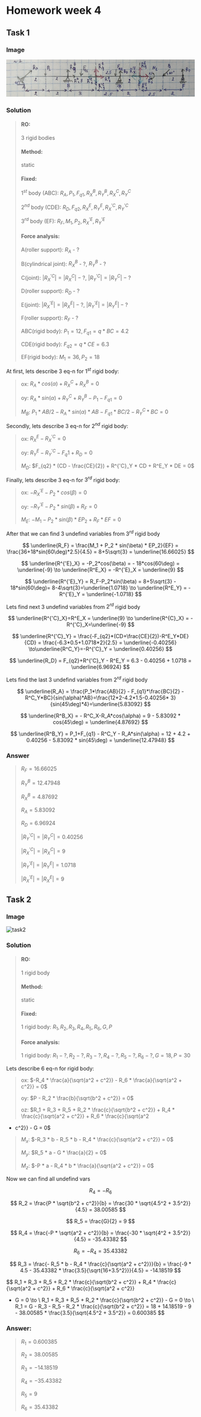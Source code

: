 # Homework week 4

## Task 1

### Image

![task1](assets/task1.jpg)

### Solution

> #### RO:
> 3 rigid bodies
> #### Method:
> static
> #### Fixed:
> $1^{st}$ body (ABC): $R_A, P_1, F_{q1}, R^B_X, R^B_Y, R^C_X, R^C_Y$
>
> $2^{nd}$ body (CDE): $R_D, F_{q2}, R^E_X, R^E_Y, R^{'C}_X, R^{'C}_Y$
>
> $3^{rd}$ body (EF): $R_F, M_1, P_2, R^{'E}_X, R^{'E}_Y$
> #### Force analysis:
> A(roller support): $R_A$ - ?
>
> B(cylindrical joint): $R^B_X$ - ?, $R^B_Y$ - ?
>
> C(joint): $|R^{'C}_X|=|R^C_X| - ?$, $|R^{'C}_Y|=|R^C_Y| - ?$
>
> D(roller support): $R_D$ - ?
>
> E(joint): $|R^{'E}_X|=|R^E_X| - ?$, $|R^{'E}_Y|=|R^E_Y| - ?$
>
> F(roller support): $R_F$ - ?
>
> ABC(rigid body): $P_1 = 12, F_{q1}=q*BC=4.2$
>
> CDE(rigid body): $F_{q2}=q*CE=6.3$
>
> EF(rigid body): $M_1=36, P_2=18$

At first, lets describe 3 eq-n for $1^{st}$ rigid body:

> ox: $R_A*cos(\alpha) + R^C_X+R^B_X=0$
>
> oy: $R_A * sin(\alpha) + R^C_Y + R^B_Y - P_1 - F_{q1} = 0$
>
> $M_B$: $P_1 * AB / 2 - R_A * sin(\alpha) * AB - F_{q1} * BC / 2 - R^C_Y * BC = 0$

Secondly, lets describe 3 eq-n for $2^{nd}$ rigid body:

> ox: $R^E_X-R^{'C}_X=0$
>
> oy: $R^E_Y - R^{'C}_Y - F_q1 + R_D = 0$
>
> $M_D$: $F_{q2} * (CD - \frac{CE}{2}) + R^{'C}_Y * CD + R^E_Y * DE = 0$

Finally, lets describe 3 eq-n for $3^{rd}$ rigid body:

> ox: $-R^{'E}_X - P_2 * cos(\beta) = 0$
>
> oy: $-R^{'E}_Y - P_2 * sin(\beta) + R_F = 0$
>
> $M_E$: $-M_1 - P_2 * sin(\beta) * EP_2 + R_F * EF = 0$

After that we can find 3 undefind variables from $3^{rd}$ rigid body

$$
\underline{R_F} = \frac{M_1 + P_2 * sin(\beta) * EP_2}{EF} = \frac{36+18*sin(60\deg)*2.5}{4.5} = 8+5\sqrt{3} =
\underline{16.66025}
$$

$$
\underline{R^{'E}_X} = -P_2*cos(\beta) = - 18*cos(60\deg) = \underline{-9} \to \underline{R^E_X} = -R^{'E}_X =
\underline{9}
$$

$$
\underline{R^{'E}_Y} = R_F-P_2*sin(\beta) = 8+5\sqrt{3} - 18*sin(60\deg)= 8-4\sqrt{3}=\underline{1.0718} \to
\underline{R^E_Y} = -R^{'E}_Y = \underline{-1.0718}
$$

Lets find next 3 undefind variables from $2^{rd}$ rigid body

$$
\underline{R^{'C}_X}=R^E_X = \underline{9} \to \underline{R^{C}_X} = -R^{'C}_X=\underline{-9}
$$

$$
\underline{R^{'C}_Y} = \frac{-F_{q2}*(CD+\frac{CE}{2})-R^E_Y*DE}{CD} = \frac{-6.3*0.5+1.0718*2}{2.5} =
\underline{-0.40256} \to\underline{R^C_Y}=-R^{'C}_Y = \underline{0.40256}
$$

$$
\underline{R_D} = F_{q2}+R^{'C}_Y - R^E_Y = 6.3 - 0.40256 + 1.0718 = \underline{6.96924}
$$

Lets find the last 3 undefind variables from $2^{rd}$ rigid body

$$
\underline{R_A} = \frac{P_1*\frac{AB}{2} - F_{q1}*\frac{BC}{2} - R^C_Y*BC}{sin(\alpha)*AB}=\frac{12*2-4.2*1.5-0.40256*
3}{sin(45\deg)*4}=\underline{5.83092}
$$

$$
\underline{R^B_X} = - R^C_X-R_A*cos(\alpha) = 9 - 5.83092 * cos(45\deg) = \underline{4.87692}
$$

$$
\underline{R^B_Y} = P_1+F_{q1} - R^C_Y - R_A*sin(\alpha) = 12 + 4.2 + 0.40256 - 5.83092 * sin(45\deg) =
\underline{12.47948}
$$

### Answer

> $R_F = 16.66025$
>
> $R^B_Y = 12.47948$
>
> $R^B_X = 4.87692$
>
> $R_A = 5.83092$
>
> $R_D = 6.96924$
>
> $|R^{'C}_Y|=|R^{C}_Y|=0.40256$
>
> $|R^{'C}_X|=|R^{C}_X|=9$
>
> $|R^{'E}_Y|=|R^{E}_Y|=1.0718$
>
> $|R^{'E}_X|=|R^{E}_X|=9$

## Task 2

### Image

![task2](assets/task2.jpg)

### Solution

> #### RO:
> 1 rigid body
> #### Method:
> static
> #### Fixed:
> 1 rigid body: $R_1, R_2, R_3, R_4, R_5, R_6, G, P$
> #### Force analysis:
> 1 rigid body: $R_1 - ?, R_2 - ?, R_3 - ?, R_4 - ?, R_5 - ?, R_6 - ?, G = 18, P = 30$

Lets describe 6 eq-n for rigid body:

> ox: $-R_4 * \frac{a}{\sqrt{a^2 + c^2}} - R_6 * \frac{a}{\sqrt{a^2 + c^2}} = 0$
>
> oy: $P - R_2 * \frac{b}{\sqrt{b^2 + c^2}} = 0$
>
> oz: $R_1 + R_3 + R_5 + R_2 * \frac{c}{\sqrt{b^2 + c^2}} + R_4 * \frac{c}{\sqrt{a^2 + c^2}} + R_6 * \frac{c}{\sqrt{a^2
+ c^2}} - G = 0$
>
> $M_x$: $-R_3 * b - R_5 * b - R_4 * \frac{c}{\sqrt{a^2 + c^2}} = 0$
>
> $M_y$: $R_5 * a - G * \frac{a}{2} = 0$
>
> $M_z$: $-P * a - R_4 * b * \frac{a}{\sqrt{a^2 + c^2}} = 0$

Now we can find all undefind vars

$$
R_4 = -R_6
$$

$$
R_2 = \frac{P * \sqrt{b^2 + c^2}}{b} = \frac{30 * \sqrt{4.5^2 + 3.5^2}}{4.5} = 38.00585
$$

$$
R_5 = \frac{G}{2} = 9
$$

$$
R_4 = \frac{-P * \sqrt{a^2 + c^2}}{b} = \frac{-30 * \sqrt{4^2 + 3.5^2}}{4.5} = -35.43382
$$

$$
R_6 = -R_4 = 35.43382
$$

$$
R_3 = \frac{- R_5 * b - R_4 * \frac{c}{\sqrt{a^2 + c^2}}}{b} = \frac{-9 * 4.5 - 35.43382 *
\frac{3.5}{\sqrt{16+3.5^2}}}{4.5} = -14.18519
$$

$$
R_1 + R_3 + R_5 + R_2 * \frac{c}{\sqrt{b^2 + c^2}} + R_4 * \frac{c}{\sqrt{a^2 + c^2}} + R_6 * \frac{c}{\sqrt{a^2 + c^2}}
- G = 0 \to \\
R_1 + R_3 + R_5 + R_2 * \frac{c}{\sqrt{b^2 + c^2}} - G = 0 \to \\
R_1 = G - R_3 - R_5 - R_2 * \frac{c}{\sqrt{b^2 + c^2}} = 18 + 14.18519 - 9 - 38.00585 * \frac{3.5}{\sqrt{4.5^2 + 3.5^2}}
= 0.600385
$$

### Answer:

> $R_1 = 0.600385$
>
> $R_2 = 38.00585$
>
> $R_3 = -14.18519$
>
> $R_4 = -35.43382$
>
> $R_5 = 9$
>
> $R_6 = 35.43382$